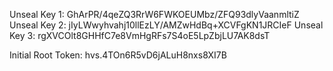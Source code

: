 Unseal Key 1: GhArPR/4qeZQ3RrW6FWKOEUMbz/ZFQ93dlyVaanmltiZ
Unseal Key 2: jIyLWwyhvahj10llEzLY/AMZwHdBq+XCVFgKN1JRCIeF
Unseal Key 3: rgXVCOlt8GHHfC7e8VmHgRFs7S4oE5LpZbjLU7AK8dsT

Initial Root Token: hvs.4TOn6R5vD6jALuH8nxs8XI7B